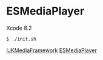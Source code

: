 # ESMediaPlayer

Xcode 8.2

`$ ./init.sh`


[IJKMediaFramework](http://oh32pp4u5.bkt.clouddn.com/ijkplayer-k0.7.7.1.zip)
[ESMediaPlayer](http://oh32pp4u5.bkt.clouddn.com/ESMediaPlayer.zip)
